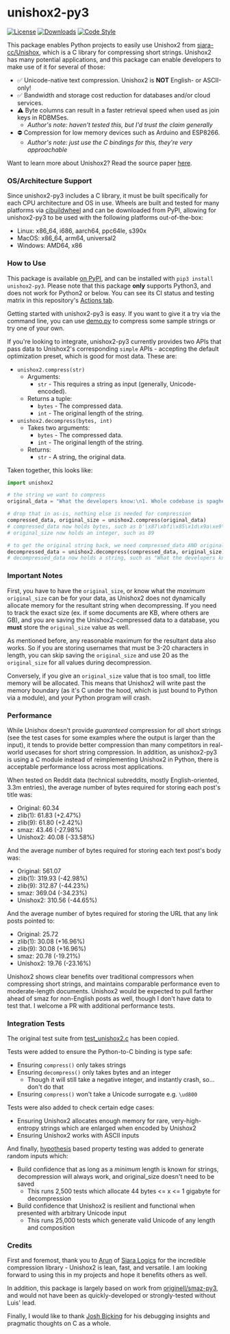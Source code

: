 # unishox2-py3

[![License](https://img.shields.io/github/license/tweedge/unishox2-py3)](https://github.com/tweedge/unishox2-py3)
[![Downloads](https://img.shields.io/pypi/dm/unishox2-py3)](https://pypi.org/project/unishox2-py3/)
[![Code Style](https://img.shields.io/badge/code%20style-black-black)](https://github.com/psf/black)

This package enables Python projects to easily use Unishox2 from [siara-cc/Unishox](https://github.com/siara-cc/Unishox2), which is a C library for compressing short strings. Unishox2 has many potential applications, and this package can enable developers to make use of it for several of those:

* ✅ Unicode-native text compression. Unishox2 is **NOT** English- or ASCII-only!
* ✅ Bandwidth and storage cost reduction for databases and/or cloud services.
* ⚠️ Byte columns can result in a faster retrieval speed when used as join keys in RDBMSes.
  * *Author's note: haven't tested this, but I'd trust the claim generally*
* ⛔️ Compression for low memory devices such as Arduino and ESP8266.
  * *Author's note: just use the C bindings for this, they're very approachable*

Want to learn more about Unishox2? Read the source paper [here](https://github.com/siara-cc/Unishox2/blob/master/Unishox_Article_2.pdf?raw=true).

### OS/Architecture Support

Since unishox2-py3 includes a C library, it must be built specifically for each CPU architecture and OS in use. Wheels are built and tested for many platforms via [cibuildwheel](https://github.com/pypa/cibuildwheel) and can be downloaded from PyPI, allowing for unishox2-py3 to be used with the following platforms out-of-the-box:

* Linux: x86_64, i686, aarch64, ppc64le, s390x
* MacOS: x86_64, arm64, universal2
* Windows: AMD64, x86

### How to Use

This package is available [on PyPI](https://pypi.org/project/unishox2-py3/), and can be installed with `pip3 install unishox2-py3`. Please note that this package **only** supports Python3, and does not work for Python2 or below. You can see its CI status and testing matrix in this repository's [Actions tab](https://github.com/tweedge/unishox2-py3/actions).

Getting started with unishox2-py3 is easy. If you want to give it a try via the command line, you can use [demo.py](https://github.com/tweedge/unishox2-py3/blob/main/demo.py) to compress some sample strings or try one of your own.

If you're looking to integrate, unishox2-py3 currently provides two APIs that pass data to Unishox2's corresponding `simple` APIs - accepting the default optimization preset, which is good for most data. These are:

* `unishox2.compress(str)`
  * Arguments:
    * `str` - This requires a string as input (generally, Unicode-encoded).
  * Returns a tuple: 
    * `bytes` - The compressed data.
    * `int` - The original length of the string.
* `unishox2.decompress(bytes, int)`
  * Takes two arguments:
    * `bytes` - The compressed data.
    * `int` - The original length of the string.
  * Returns:
    * `str` - A string, the original data.

Taken together, this looks like:

```python
import unishox2

# the string we want to compress
original_data = "What the developers know:\n1. Whole codebase is spaghetti\n2. Also, spaghetti is delicious."

# drop that in as-is, nothing else is needed for compression
compressed_data, original_size = unishox2.compress(original_data)
# compressed_data now holds bytes, such as b'\x87\xbfi\x85\x1d\x9a\xe9\xfd ...'
# original_size now holds an integer, such as 89

# to get the original string back, we need compressed_data AND original_size
decompressed_data = unishox2.decompress(compressed_data, original_size)
# decompressed_data now holds a string, such as "What the developers know:\n..."
```

### Important Notes

First, you have to have the `original_size`, or know what the *maximum* `original_size` can be for your data, as Unishox2 does not dynamically allocate memory for the resultant string when decompressing. If you need to track the exact size (ex. if some documents are KB, where others are GB), and you are saving the Unishox2-compressed data to a database, you **must** store the `original_size` value as well.

As mentioned before, any reasonable maximum for the resultant data also works. So if you are storing usernames that must be 3-20 characters in length, you can skip saving the `original_size` and use 20 as the `original_size` for all values during decompression.

Conversely, if you give an `original_size` value that is too small, too little memory will be allocated. This means that Unishox2 will write past the memory boundary (as it's C under the hood, which is just bound to Python via a module), and your Python program will crash.

### Performance

While Unishox doesn't provide *guaranteed* compression for *all* short strings (see the test cases for some examples where the output is larger than the input), it tends to provide better compression than many competitors in real-world usecases for short string compression. In addition, as unishox2-py3 is using a C module instead of reimplementing Unishox2 in Python, there is acceptable performance loss across most applications.

When tested on Reddit data (technical subreddits, mostly English-oriented, 3.3m entries), the average number of bytes required for storing each post's title was:
* Original: 60.34
* zlib(1): 61.83 (+2.47%)
* zlib(9): 61.80 (+2.42%)
* smaz: 43.46 (-27.98%)
* Unishox2: 40.08 (-33.58%)

And the average number of bytes required for storing each text post's body was:
* Original: 561.07
* zlib(1): 319.93 (-42.98%)
* zlib(9): 312.87 (-44.23%)
* smaz: 369.04 (-34.23%)
* Unishox2: 310.56 (-44.65%)

And the average number of bytes required for storing the URL that any link posts pointed to:
* Original: 25.72
* zlib(1): 30.08 (+16.96%)
* zlib(9): 30.08 (+16.96%)
* smaz: 20.78 (-19.21%)
* Unishox2: 19.76 (-23.16%)

Unishox2 shows clear benefits over traditional compressors when compressing short strings, and maintains comparable performance even to moderate-length documents. Unishox2 would be expected to pull farther ahead of smaz for non-English posts as well, though I don't have data to test that. I welcome a PR with additional performance tests.

### Integration Tests

The original test suite from [test_unishox2.c](https://github.com/siara-cc/Unishox/blob/d8fafe350446e4be3a05e06a0404a2223d4d972d/test_unishox2.c) has been copied.

Tests were added to ensure the Python-to-C binding is type safe:
- Ensuring `compress()` only takes strings
- Ensuring `decompress()` only takes bytes and an integer
  - Though it will still take a negative integer, and instantly crash, so... don't do that
- Ensuring `compress()` won't take a Unicode surrogate e.g. `\ud800`

Tests were also added to check certain edge cases:
- Ensuring Unishox2 allocates enough memory for rare, very-high-entropy strings which are enlarged when encoded by Unishox2
- Ensuring Unishox2 works with ASCII inputs

And finally, [hypothesis](https://hypothesis.readthedocs.io/en/latest/) based property testing was added to generate random inputs which:
- Build confidence that as long as a *minimum* length is known for strings, decompression will always work, and original_size doesn't need to be saved
  - This runs 2,500 tests which allocate 44 bytes <= x <= 1 gigabyte for decompression
- Build confidence that Unishox2 is resilient and functional when presented with arbitrary Unicode input
  - This runs 25,000 tests which generate valid Unicode of any length and composition

### Credits

First and foremost, thank you to [Arun](https://github.com/siara-cc) of [Siara Logics](https://siara.cc/) for the incredible compression library - Unishox2 is lean, fast, and versatile. I am looking forward to using this in my projects and hope it benefits others as well.

In addition, this package is largely based on work from [originell/smaz-py3](https://github.com/originell/smaz-py3), and would not have been as quickly-developed or strongly-tested without Luis' lead.

Finally, I would like to thank [Josh Bicking](https://jibby.org) for his debugging insights and pragmatic thoughts on C as a whole.